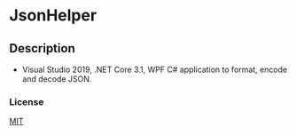 # JsonHelper
## Description
* Visual Studio 2019, .NET Core 3.1, WPF C# application to format, encode and decode JSON.

### License
[MIT](http://opensource.org/licenses/MIT)
